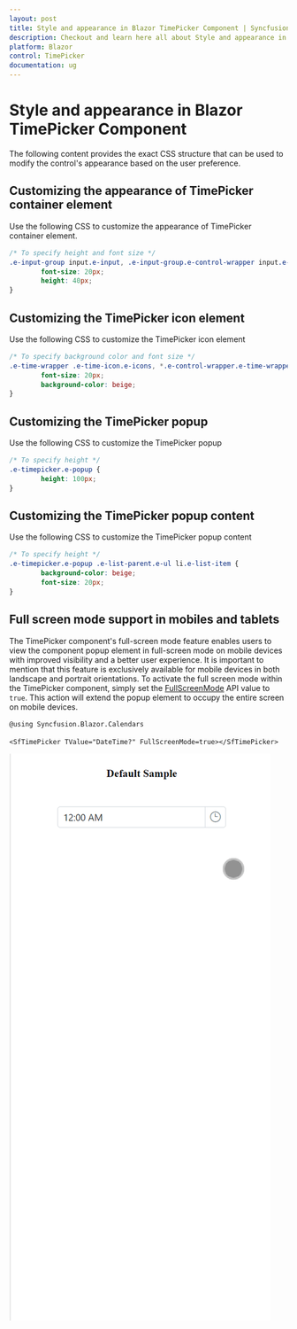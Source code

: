 ```yaml
---
layout: post
title: Style and appearance in Blazor TimePicker Component | Syncfusion
description: Checkout and learn here all about Style and appearance in Syncfusion Blazor TimePicker component and more.
platform: Blazor
control: TimePicker
documentation: ug
---
```


# Style and appearance in Blazor TimePicker Component

The following content provides the exact CSS structure that can be used to modify the control's appearance based on the user preference.

## Customizing the appearance of TimePicker container element

Use the following CSS to customize the appearance of TimePicker container element.

```css
/* To specify height and font size */
.e-input-group input.e-input, .e-input-group.e-control-wrapper input.e-input, .e-input-group textarea.e-input, .e-input-group.e-control-wrapper textarea.e-input {
        font-size: 20px;
        height: 40px;
}
```

## Customizing the TimePicker icon element

Use the following CSS to customize the TimePicker icon element

```css
/* To specify background color and font size */
.e-time-wrapper .e-time-icon.e-icons, *.e-control-wrapper.e-time-wrapper .e-time-icon.e-icons {
        font-size: 20px;
        background-color: beige;
}
```

## Customizing the TimePicker popup

Use the following CSS to customize the TimePicker popup

```css
/* To specify height */
.e-timepicker.e-popup {
        height: 100px;
}
```

## Customizing the TimePicker popup content

Use the following CSS to customize the TimePicker popup content

```css
/* To specify height */
.e-timepicker.e-popup .e-list-parent.e-ul li.e-list-item {
        background-color: beige;
        font-size: 20px;
}
```

## Full screen mode support in mobiles and tablets

The TimePicker component's full-screen mode feature enables users to view the component popup element in full-screen mode on mobile devices with improved visibility and a better user experience. It is important to mention that this feature is exclusively available for mobile devices in both landscape and portrait orientations. To activate the full screen mode within the TimePicker component, simply set the [FullScreenMode](https://help.syncfusion.com/cr/blazor/Syncfusion.Blazor~Syncfusion.Blazor.Calendars.SfTimePicker%601~FullScreenMode.html) API value to `true`. This action will extend the popup element to occupy the entire screen on mobile devices.

```cshtml
@using Syncfusion.Blazor.Calendars

<SfTimePicker TValue="DateTime?" FullScreenMode=true></SfTimePicker>

```

![TimePickerFullScreen](./images/TimePickerFullScreen.gif)
